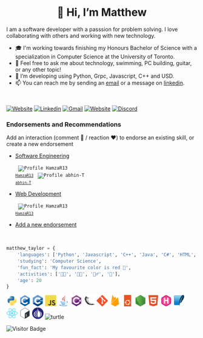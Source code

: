 <p align="center">
  <h1 align="center">👋 Hi, I’m Matthew</h1>
</p>

I am a software developer with a passsion for problem solving. I love collaborating with others and working with new technology.

- 🎓 I'm working towards finishing my Honours Bachelor of Science with a specialization in Computer Science at the University of Toronto.
- 💭 Feel free to ask me about technology, swimming, PC building, guitar, or any other topic!
- 🌱 I’m developing using Python, Grpc, Javascript, C++ and USD.
- 📫 You can reach me by sending an [email](mailto:matthew.andre.taylor@gmail.com?subject=Hello%20from%20your%20GitHub%20profile!) or a message on [linkedin](https://www.linkedin.com/in/matthew-taylor-93b113260).

<br>

[![Website](https://img.shields.io/badge/Website-matthewandretaylor.github.io-informational?style=flat-square&color=8B89CC&logo=Google-Chrome&logoColor=white)](https://matthewandretaylor.github.io)
[![Linkedin](https://img.shields.io/badge/Linkedin-Matthew_Taylor-informational?style=flat-square&color=blue&logo=linkedin&logoColor=white)](https://www.linkedin.com/in/matthew-taylor-93b113260)
[![Gmail](https://img.shields.io/badge/Gmail-matthew.andre.taylor@gmail.com-informational?style=flat-square&color=D14836&logo=gmail&logoColor=white)](mailto:matthew.andre.taylor@gmail.com)
[![Website](https://img.shields.io/badge/Flask-matthewtaylor.pythonanywhere.com-informational?style=flat-square&color=E23237&logo=flask&logoColor=white)](https://matthewtaylor.pythonanywhere.com)
[![Discord](https://img.shields.io/badge/Discord-matt_t-informational?style=flat-square&color=7289DA&logo=discord&logoColor=white)](https://discord.com/users/318497127238074379)


### Endorsements and Recommendations
Add an interaction (comment 💬 / reaction ❤) to endorse an existing skill, or create a new endorsement

<!--start:endorsements-->


- [Software Engineering](https://github.com/MatthewAndreTaylor/MatthewAndreTaylor/issues/5)

     <code> ![Profile HamzaR13](https://images.weserv.nl/?url=avatars.githubusercontent.com/u/108163846?v=4&h=30&w=30&fit=cover&mask=circle&maxage=7d) <small><a href="https://github.com/HamzaR13">HamzaR13</a></small></code>
     <code> ![Profile abhin-T](https://images.weserv.nl/?url=avatars.githubusercontent.com/u/111482202?v=4&h=30&w=30&fit=cover&mask=circle&maxage=7d) <small><a href="https://github.com/abhin-T">abhin-T</a></small></code>
    



- [Web Development](https://github.com/MatthewAndreTaylor/MatthewAndreTaylor/issues/1)

     <code> ![Profile HamzaR13](https://images.weserv.nl/?url=avatars.githubusercontent.com/u/108163846?v=4&h=30&w=30&fit=cover&mask=circle&maxage=7d) <small><a href="https://github.com/HamzaR13">HamzaR13</a></small></code>
    


<!--end:endorsements-->

- [Add a new endorsement](https://github.com/MatthewAndreTaylor/MatthewAndreTaylor/issues/new?assignees=&labels=&template=endorsement-template.yml&title=%5BENDORSEMENT%5D%3A+%3CSkill+that+you+are+endorsing%3E)


<br>

```python
matthew_taylor = {
    'languages': ['Python', 'Javascript', 'C++', 'Java', 'C#', 'HTML', 'CSS'],
    'studying': 'Computer Science',
    'fun_fact': 'My favourite color is red 🍎',
    'activities': ['👨‍💻', '👨‍🔬', '🏊‍♂️', '🏓'],
    'age': 20
}
```
   
<code><img height="30" alt="python" src="https://raw.githubusercontent.com/devicons/devicon/master/icons/python/python-original.svg"></code>
<code><img height="30" alt="c" src="https://raw.githubusercontent.com/devicons/devicon/master/icons/c/c-original.svg"></code>
<code><img height="30" alt="c++" src="https://raw.githubusercontent.com/devicons/devicon/master/icons/cplusplus/cplusplus-original.svg"></code>
<code><img height="30" alt="javascript" src="https://raw.githubusercontent.com/devicons/devicon/master/icons/javascript/javascript-original.svg"></code>
<code><img height="30" alt="java" src="https://raw.githubusercontent.com/devicons/devicon/master/icons/java/java-original.svg"></code>
<code><img height="30" alt="c#" src="https://raw.githubusercontent.com/devicons/devicon/master/icons/csharp/csharp-original.svg"></code>
<code><img height="30" alt="flask" src="https://raw.githubusercontent.com/devicons/devicon/master/icons/flask/flask-original.svg"></code>
<code><img height="30" alt="git" src="https://raw.githubusercontent.com/devicons/devicon/master/icons/git/git-original.svg"></code>
<code><img height="30" alt="firebase" src="https://raw.githubusercontent.com/devicons/devicon/master/icons/firebase/firebase-plain.svg"></code>
<code><img height="30" alt="ubuntu" src="https://raw.githubusercontent.com/devicons/devicon/master/icons/ubuntu/ubuntu-plain.svg"></code>
<code><img height="30" alt="nodejs" src="https://raw.githubusercontent.com/devicons/devicon/master/icons/nodejs/nodejs-original.svg"></code>
<code><img height="30" alt="html5" src="https://raw.githubusercontent.com/devicons/devicon/master/icons/html5/html5-plain.svg"></code>
<code><img height="30" alt="hugo" src="https://raw.githubusercontent.com/devicons/devicon/master/icons/hugo/hugo-original.svg"></code>
<code><img height="30" alt="sqlite" src="https://raw.githubusercontent.com/devicons/devicon/master/icons/sqlite/sqlite-original.svg"></code>
<code><img height="30" alt="react" src="https://raw.githubusercontent.com/devicons/devicon/master/icons/react/react-original.svg"></code>
<code><img height="30" alt="bash" src="https://raw.githubusercontent.com/devicons/devicon/master/icons/bash/bash-original.svg"></code>
<code><img height="30" alt="perl" src="https://raw.githubusercontent.com/devicons/devicon/master/icons/perl/perl-original.svg"></code>
<img height="40" alt="turtle" src="https://i.pinimg.com/originals/49/2a/36/492a36494fc89228bf30580f2387ff86.gif"></img>

![Visitor Badge](https://visitor-badge.laobi.icu/badge?page_id=MatthewAndreTaylor.MatthewAndreTaylor)

<!---MatthewAndreTaylor/MatthewAndreTaylor is a ✨ special ✨ repository because its `README.md` (this file) appears on your GitHub profile.
You can click the Preview link to take a look at your changes.--->
